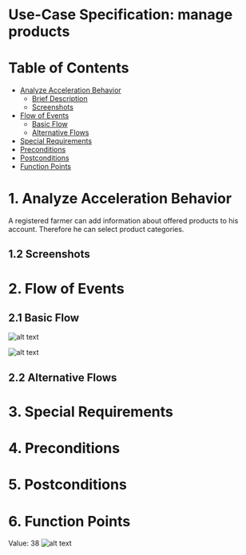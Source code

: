 # Use-Case Specification: manage products

# Table of Contents
- [Analyze Acceleration Behavior](#1-analyze-acceleration-behavior)
    - [Brief Description](#11-brief-description)
    - [Screenshots](#12-screenshots)
- [Flow of Events](#2-flow-of-events)
    - [Basic Flow](#21-basic-flow)
    - [Alternative Flows](#22-alternative-flows)
- [Special Requirements](#3-special-requirements)
- [Preconditions](#4-preconditions)
- [Postconditions](#5-postconditions)
- [Function Points](#6-function-points)


# 1. Analyze Acceleration Behavior

A registered farmer can add information about offered products to his account. Therefore he can select product categories.

## 1.2 Screenshots


# 2. Flow of Events
## 2.1 Basic Flow

![alt text][ActivityDiagram]

[ActivityDiagram]: https://github.com/linkna/FyF/blob/master/documentation/UC/activity%20Diagrams-manage%20products.jpg "Activity Diagram"

![alt text][MockUp]

[MockUp]: https://github.com/linkna/FyF/blob/master/documentation/UC/Manage%20products%20MockUp%20.png




## 2.2 Alternative Flows
# 3. Special Requirements


# 4. Preconditions


# 5. Postconditions


# 6. Function Points
Value: 38
![alt text][fp]

[fp]: https://github.com/linkna/FyF/blob/master/documentation/UC/manage%20products%20fp.JPG
